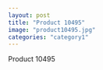 ```yaml
---
layout: post
title: "Product 10495"
image: "product10495.jpg"
categories: "category1"
---
```

Product 10495
